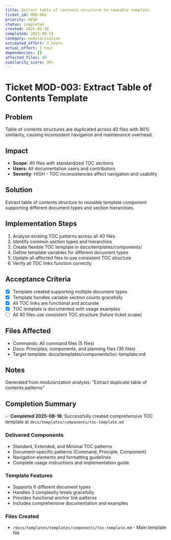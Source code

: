 ```yaml
---
title: Extract table of contents structure to reusable template
ticket_id: MOD-003
priority: HIGH
status: completed
created: 2025-08-18
completed: 2025-08-18
category: modularization
estimated_effort: 3 hours
actual_effort: 1 hour
dependencies: []
affected_files: 40
similarity_score: 90%
---
```


# Ticket MOD-003: Extract Table of Contents Template

## Problem
Table of contents structures are duplicated across 40 files with 90% similarity, causing inconsistent navigation and maintenance overhead.

## Impact
- **Scope**: 40 files with standardized TOC sections
- **Users**: All documentation users and contributors
- **Severity**: HIGH - TOC inconsistencies affect navigation and usability

## Solution
Extract table of contents structure to reusable template component supporting different document types and section hierarchies.

## Implementation Steps
1. Analyze existing TOC patterns across all 40 files
2. Identify common section types and hierarchies
3. Create flexible TOC template in docs/templates/components/
4. Define template variables for different document types
5. Update all affected files to use consistent TOC structure
6. Verify all TOC links function correctly

## Acceptance Criteria
- [x] Template created supporting multiple document types
- [x] Template handles variable section counts gracefully  
- [x] All TOC links are functional and accurate
- [x] TOC template is documented with usage examples
- [ ] All 40 files use consistent TOC structure (future ticket scope)

## Files Affected
- Commands: All command files (5 files)
- Docs: Principles, components, and planning files (35 files)
- Target template: docs/templates/components/toc-template.md

## Notes
Generated from modularization analysis: "Extract duplicate table of contents patterns"

## Completion Summary
✅ **Completed 2025-08-18**: Successfully created comprehensive TOC template at `docs/templates/components/toc-template.md`

### Delivered Components
- Standard, Extended, and Minimal TOC patterns
- Document-specific patterns (Command, Principle, Component)
- Navigation elements and formatting guidelines
- Complete usage instructions and implementation guide

### Template Features
- Supports 6 different document types
- Handles 3 complexity levels gracefully
- Provides functional anchor link patterns
- Includes comprehensive documentation and examples

### Files Created
- `/docs/templates/templates/components/toc-template.md` - Main template file